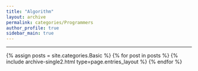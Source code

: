 ```yaml
---
title: "Algorithm"
layout: archive
permalink: categories/Programmers
author_profile: true
sidebar_main: true
---
```


***

{% assign posts = site.categories.Basic %}
{% for post in posts %} {% include archive-single2.html type=page.entries_layout %} {% endfor %}
